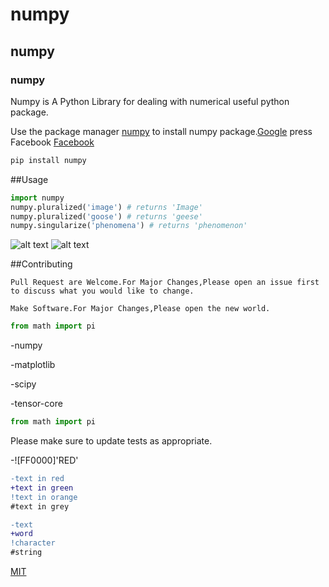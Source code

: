 # numpy

## numpy

### numpy


Numpy is A Python Library for dealing with numerical useful python package.

Use the package manager [numpy](https://pip.pypa.io/en/stable/) to install numpy package.[Google](google.com)
press Facebook
[Facebook](www.facebook.com)
```bash
pip install numpy
```

##Usage

```python
import numpy
numpy.pluralized('image') # returns 'Image'
numpy.pluralized('goose') # returns 'geese'
numpy.singularize('phenomena') # returns 'phenomenon'
```


![alt text](https://www.stellaandchewys.com/wp-content/uploads/maplechristmas.jpg)
![alt text](https://images2.minutemediacdn.com/image/upload/c_fill,g_auto,h_1248,w_2220/f_auto,q_auto,w_1100/v1555303893/shape/mentalfloss/monster_primary_0.png)

##Contributing

```
Pull Request are Welcome.For Major Changes,Please open an issue first to discuss what you would like to change.
```

```
Make Software.For Major Changes,Please open the new world.
```

```python
from math import pi
```
-numpy

-matplotlib

-scipy

-tensor-core

```python
from math import pi
```

Please make sure to update tests as appropriate.

-![FF0000]'RED'

```diff
-text in red
+text in green
!text in orange
#text in grey
```


```diff
-text
+word
!character
#string
```

[MIT](https://choosealicense.com/licenses/mit/)

